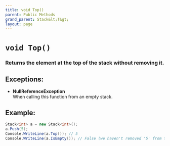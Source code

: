 ```yaml
---
title: void Top()
parent: Public Methods
grand_parent: Stack&lt;T&gt;
layout: page
---
```


# `void Top()`

### Returns the element at the top of the stack without removing it.

## Exceptions:
- **NullReferenceException**<br>When calling this function from an empty stack.

## Example:

```cs
Stack<int> a = new Stack<int>();
a.Push(5);
Console.WriteLine(a.Top()); // 5
Console.WriteLine(a.IsEmpty()); // False (we haven't removed '5' from the stack)
```